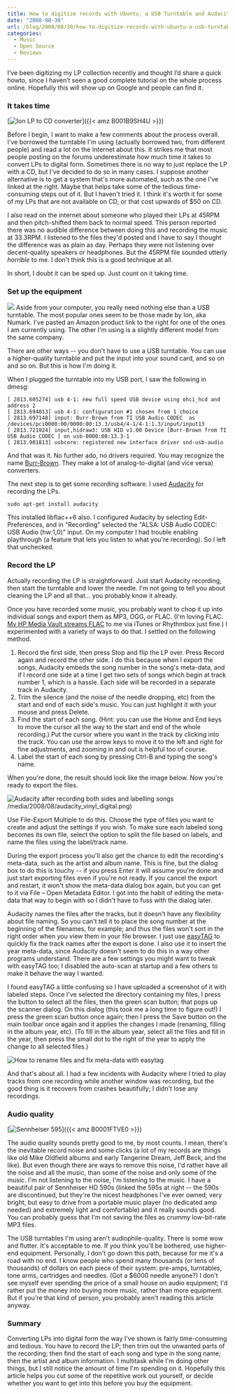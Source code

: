 ```yaml
---
title: How to digitize records with Ubuntu, a USB Turntable and Audacity
date: "2008-08-30"
url: /blog/2008/08/30/how-to-digitize-records-with-ubuntu-a-usb-turntable-and-audacity/
categories:
  - Music
  - Open Source
  - Reviews
---
```

I’ve been digitizing my LP collection recently and thought I’d share a quick howto, since I haven’t seen a good complete tutorial on the whole process online. Hopefully this will show up on Google and people can find it.

<!--more-->

### It takes time


[![Ion LP to CD converter](/media/2008/08/ion_lp_to_cd.jpg)]({{< amz B001B9SH4U >}})

Before I begin, I want to make a few comments about the process overall. I've borrowed the turntable I'm using (actually borrowed two, from different people) and read a lot on the Internet about this. It strikes me that most people posting on the forums underestimate how much time it takes to convert LPs to digital form. Sometimes there is no way to just replace the LP with a CD, but I've decided to do so in many cases. I suppose another alternative is to get a system that's more automated, such as the one I've linked at the right. Maybe that helps take some of the tedious time-consuming steps out of it. But I haven't tried it. I think it's worth it for some of my LPs that are not available on CD, or that cost upwards of $50 on CD.

I also read on the internet about someone who played their LPs at 45RPM and then pitch-shifted them back to normal speed. This person reported there was no audible difference between doing this and recording the music at 33.3RPM. I listened to the files they'd posted and I have to say I thought the difference was as plain as day. Perhaps they were not listening over decent-quality speakers or headphones. But the 45RPM file sounded utterly *horrible* to me. I don't think this is a good technique at all.

In short, I doubt it can be sped up. Just count on it taking time.

### Set up the equipment


![](ion_usb_turntable.jpg)
 Aside from your computer, you really need nothing else than a USB turntable. The most popular ones seem to be those made by Ion, aka Numark. I've pasted an Amazon product link to the right for one of the ones I am currently using. The other I'm using is a slightly different model from the same company.

There are other ways -- you don't have to use a USB turntable. You can use a higher-quality turntable and put the input into your sound card, and so on and so on. But this is how I'm doing it.

When I plugged the turntable into my USB port, I saw the following in dmesg:

```
[ 2813.605274] usb 4-1: new full speed USB device using ohci_hcd and address 2
[ 2813.694013] usb 4-1: configuration #1 chosen from 1 choice
[ 2813.697148] input: Burr-Brown from TI USB Audio CODEC  as /devices/pci0000:00/0000:00:13.3/usb4/4-1/4-1:1.3/input/input13
[ 2813.721924] input,hidraw3: USB HID v1.00 Device [Burr-Brown from TI USB Audio CODEC ] on usb-0000:00:13.3-1
[ 2813.901813] usbcore: registered new interface driver snd-usb-audio
```

And that was it. No further ado, no drivers required. You may recognize the name [Burr-Brown](http://en.wikipedia.org/wiki/Burr-Brown_Corporation). They make a lot of analog-to-digital (and vice versa) converters.

The next step is to get some recording software. I used [Audacity](http://www.audacityteam.org/) for recording the LPs.

```
sudo apt-get install audacity
```

This installed libflac++6 also. I configured Audacity by selecting Edit-Preferences, and in "Recording" selected the "ALSA: USB Audio CODEC: USB Audio (hw:1,0)" input. On my computer I had trouble enabling playthrough (a feature that lets you listen to what you're recording). So I left that unchecked.

### Record the LP

Actually recording the LP is straightforward. Just start Audacity recording, then start the turntable and lower the needle. I'm not going to tell you about cleaning the LP and all that... you probably know it already.

Once you have recorded some music, you probably want to chop it up into individual songs and export them as MP3, OGG, or FLAC. (I'm loving FLAC. [My HP Media Vault streams FLAC](/blog/2008/08/02/how-i-hacked-the-hp-media-vault-to-support-ogg-and-flac-files/) to me via iTunes or Rhythmbox just fine.) I experimented with a variety of ways to do that. I settled on the following method.

1. Record the first side, then press Stop and flip the LP over. Press Record again and record the other side. I do this because when I export the songs, Audacity embeds the song number in the song's meta-data, and if I record one side at a time I get two sets of songs which begin at track number 1, which is a hassle. Each side will be recorded in a separate track in Audacity.
2. Trim the silence (and the noise of the needle dropping, etc) from the start and end of each side's music. You can just highlight it with your mouse and press Delete.
3. Find the start of each song. (Hint: you can use the Home and End keys to move the cursor all the way to the start and end of the whole recording.) Put the cursor where you want in the track by clicking into the track. You can use the arrow keys to move it to the left and right for fine adjustments, and zooming in and out is helpful too of course.
4. Label the start of each song by pressing Ctrl-B and typing the song's name.

When you're done, the result should look like the image below.  Now you're ready to export the files.

![Audacity after recording both sides and labelling songs]()/media/2008/08/audacity_vinyl_digital.png)

Use File-Export Multiple to do this. Choose the type of files you want to create and adjust the settings if you wish. To make sure each labeled song becomes its own file, select the option to split the file based on labels, and name the files using the label/track name.

During the export process you'll also get the chance to edit the recording's meta-data, such as the artist and album name. This is fine, but the dialog box to do this is touchy -- if you press Enter it will assume you're done and just start exporting files even if you're not ready. If you cancel the export and restart, it won't show the meta-data dialog box again, but you can get to it via File – Open Metadata Editor. I got into the habit of editing the meta-data that way to begin with so I didn't have to fuss with the dialog later.

Audacity names the files after the tracks, but it doesn't have any flexibility about file naming. So you can't tell it to place the song number at the beginning of the filenames, for example; and thus the files won't sort in the right order when you view them in your file browser. I just use [easyTAG](http://easytag.sourceforge.net/) to quickly fix the track names after the export is done. I also use it to insert the year meta-data, since Audacity doesn't seem to do this in a way other programs understand. There are a few settings you might want to tweak with easyTAG too; I disabled the auto-scan at startup and a few others to make it behave the way I wanted.

I found easyTAG a little confusing so I have uploaded a screenshot of it with labeled steps. Once I've selected the directory containing my files, I press the button to select all the files, then the green scan button; that pops up the scanner dialog. On this dialog (this took me a long time to figure out!) I press the green scan button once again; then I press the Save button on the main toolbar once again and it applies the changes I made (renaming, filling in the album year, etc). (To fill in the album year, select all the files and fill in the year, then press the small dot to the right of the year to apply the change to all selected files.)

![How to rename files and fix meta-data with easytag](/media/2008/08/easytag.png)

And that's about all. I had a few incidents with Audacity where I tried to play tracks from one recording while another window was recording, but the good thing is it recovers from crashes beautifully; I didn't lose any recordings.

### Audio quality

[![Sennheiser 595](/media/2008/08/sennheiser_595.jpg)]({{< amz B0001FTVE0 >}})

The audio quality sounds pretty good to me, by most counts. I mean, there's the inevitable record noise and some clicks (a lot of my records are things like old Mike Oldfield albums and early Tangerine Dream, Jeff Beck, and the like). But even though there are ways to remove this noise, I'd rather have all the noise and all the music, than some of the noise and only some of the music. I'm not listening to the noise, I'm listening to the music. I have a beautiful pair of Sennheiser HD 590s (linked the 595s at right -- the 590s are discontinued, but they're the nicest headphones I've ever owned; very bright, but easy to drive from a portable music player (no dedicated amp needed) and extremely light and comfortable) and it really sounds good. You can probably guess that I'm not saving the files as crummy low-bit-rate MP3 files.

The USB turntables I'm using aren't audiophile-quality. There is some wow and flutter. It's acceptable to me. If you think you'll be bothered, use higher-end equipment. Personally, I don't go down this path, because for me it's a road with no end. I know people who spend many thousands (or tens of thousands) of dollars on each piece of their system: pre-amps, turntables, tone arms, cartridges and needles. (Got a $6000 needle anyone?) I don't see myself ever spending the price of a small house on audio equipment; I'd rather put the money into buying more music, rather than more equipment. But if you're that kind of person, you probably aren't reading this article anyway.

### Summary

Converting LPs into digital form the way I've shown is fairly time-consuming and tedious. You have to record the LP; then trim out the unwanted parts of the recording; then find the start of each song and type in the song name; then the artist and album information. I multitask while I'm doing other things, but I still notice the amount of time I'm spending on it. Hopefully this article helps you cut some of the repetitive work out yourself, or decide whether you want to get into this before you buy the equipment.
